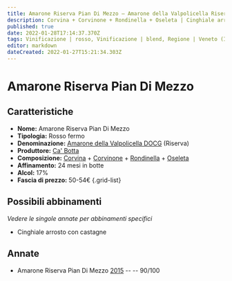 ```yaml
---
title: Amarone Riserva Pian Di Mezzo – Amarone della Valpolicella Riserva DOCG – Ca' Botta – Veneto (IT) – 50-54€ – 4★
description: Corvina + Corvinone + Rondinella + Oseleta | Cinghiale arrosto con castagne
published: true
date: 2022-01-28T17:14:37.370Z
tags: Vinificazione | rosso, Vinificazione | blend, Regione | Veneto (IT), Vinificazione | fermo, Valutazioni | 4 stelle, Prezzi | 50-54€, Vitigni | Corvina, Vitigni | Rondinella, Vitigni | Corvinone, Alimento | cinghiale, Aromatizzazione | con castagne, Cottura | arrosto
editor: markdown
dateCreated: 2022-01-27T15:21:34.303Z
---
```


# Amarone Riserva Pian Di Mezzo

## Caratteristiche
- **Nome:** <span class="nome">Amarone Riserva Pian Di Mezzo</span>
- **Tipologia:** Rosso fermo
- **Denominazione:** <span class="denominazione">[Amarone della Valpolicella DOCG](/denominazioni/Italia/Veneto/DOCG/Amarone-della-Valpolicella)</span>  (Riserva)
- **Produttore:** <span class="cantina">[Ca' Botta](/produttori/Italia/Veneto/Ca-Botta)</span> 
- **Composizione:** [Corvina](/vitigni/Italia/corvina) + [Corvinone](/vitigni/Italia/corvinone) + [Rondinella](/vitigni/Italia/rondinella) + [Oseleta](/vitigni/Italia/oseleta)
- **Affinamento:** 24 mesi in botte
- **Alcol:** 17%
- **Fascia di prezzo:** 50-54€
{.grid-list}

## Possibili abbinamenti
*Vedere le singole annate per abbinamenti specifici*

- Cinghiale arrosto con castagne 

## Annate
- Amarone Riserva Pian Di Mezzo [2015](vini/Italia/Veneto/Ca-Botta/Amarone-Riserva-Pian-Di-Mezzo/2015) -- <span class="star-4"></span> -- 90/100